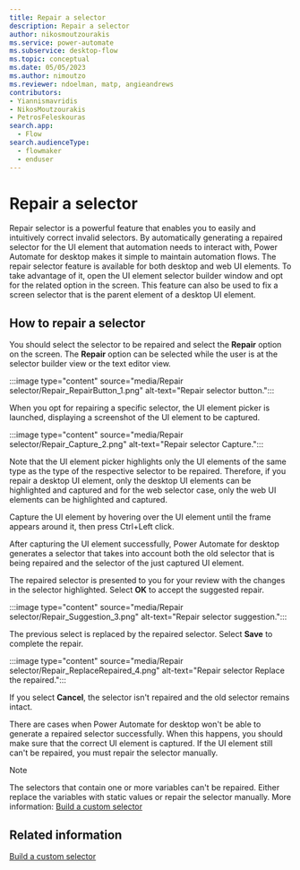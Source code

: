 ```yaml
---
title: Repair a selector
description: Repair a selector
author: nikosmoutzourakis
ms.service: power-automate
ms.subservice: desktop-flow
ms.topic: conceptual
ms.date: 05/05/2023
ms.author: nimoutzo
ms.reviewer: ndoelman, matp, angieandrews
contributors:
- Yiannismavridis
- NikosMoutzourakis
- PetrosFeleskouras
search.app: 
  - Flow
search.audienceType: 
  - flowmaker
  - enduser
---
```

# Repair a selector

Repair selector is a powerful feature that enables you to easily and intuitively correct invalid selectors. By automatically generating a repaired selector for the UI element that automation needs to interact with, Power Automate for desktop makes it simple to maintain automation flows. The repair selector feature is available for both desktop and web UI elements. To take advantage of it, open the UI element selector builder window and opt for the related option in the screen. This feature can also be used to fix a screen selector that is the parent element of a desktop UI element.

## How to repair a selector

You should select the selector to be repaired and select the **Repair** option on the screen.  The **Repair** option can be selected while the user is at the selector builder view or the text editor view.

:::image type="content" source="media/Repair selector/Repair_RepairButton_1.png" alt-text="Repair selector button.":::

When you opt for repairing a specific selector, the UI element picker is launched, displaying a screenshot of the UI element to be captured.  

:::image type="content" source="media/Repair selector/Repair_Capture_2.png" alt-text="Repair selector Capture.":::

Note that the UI element picker highlights only the UI elements of the same type as the type of the respective selector to be repaired. Therefore, if you repair a desktop UI element, only the desktop UI elements can be highlighted and captured and for the web selector case, only the web UI elements can be highlighted and captured.

Capture the UI element by hovering over the UI element until the frame appears around it, then press Ctrl+Left click.  

After capturing the UI element successfully, Power Automate for desktop generates a selector that takes into account both the old selector that is being repaired and the selector of the just captured UI element.

The repaired selector is presented to you for your review with the changes in the selector highlighted. Select **OK** to accept the suggested repair.

:::image type="content" source="media/Repair selector/Repair_Suggestion_3.png" alt-text="Repair selector suggestion."::: 

The previous select is replaced by the repaired selector. Select **Save** to complete the repair.

:::image type="content" source="media/Repair selector/Repair_ReplaceRepaired_4.png" alt-text="Repair selector Replace the repaired.":::

If you select **Cancel**, the selector isn't repaired and the old selector remains intact.

There are cases when Power Automate for desktop won't be able to generate a repaired selector successfully. When this happens, you should make sure that the correct UI element is captured. If the UI element still can't be repaired, you must repair the selector manually. 

> [!NOTE]
> The selectors that contain one or more variables can't be repaired. Either replace the variables with static values or repair the selector manually. More information: [Build a custom selector](build-custom-selectors.md)

## Related information

[Build a custom selector](build-custom-selectors.md)
